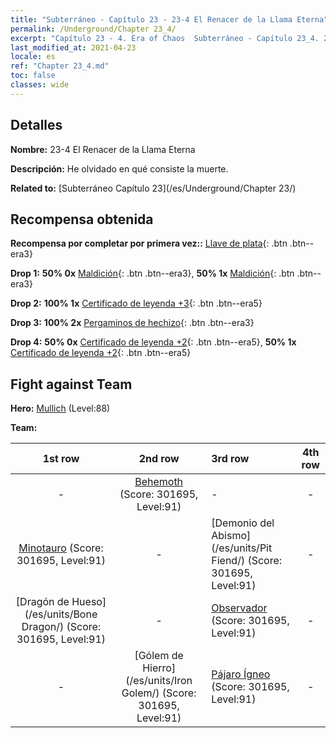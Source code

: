```yaml
---
title: "Subterráneo - Capítulo 23 - 23-4 El Renacer de la Llama Eterna"
permalink: /Underground/Chapter 23_4/
excerpt: "Capítulo 23 - 4. Era of Chaos  Subterráneo - Capítulo 23_4. 23-4 El Renacer de la Llama Eterna"
last_modified_at: 2021-04-23
locale: es
ref: "Chapter 23_4.md"
toc: false
classes: wide
---
```


## Detalles

 **Nombre:** 23-4 El Renacer de la Llama Eterna

 **Descripción:** He olvidado en qué consiste la muerte.

 **Related to:** [Subterráneo Capítulo 23](/es/Underground/Chapter 23/)

## Recompensa obtenida

 **Recompensa por completar por primera vez::** [Llave de plata](/ItemsES/con_693/){: .btn .btn--era3}

 **Drop 1:** **50% 0x** [Maldición](/ItemsES/her_410/){: .btn .btn--era3}, **50% 1x** [Maldición](/ItemsES/her_410/){: .btn .btn--era3}

 **Drop 2:** **100% 1x** [Certificado de leyenda +3](/ItemsES/mat_88/){: .btn .btn--era5}

 **Drop 3:** **100% 2x** [Pergaminos de hechizo](/ItemsES/con_694/){: .btn .btn--era3}

 **Drop 4:** **50% 0x** [Certificado de leyenda +2](/ItemsES/mat_81/){: .btn .btn--era5}, **50% 1x** [Certificado de leyenda +2](/ItemsES/mat_81/){: .btn .btn--era5}


## Fight against Team
 **Hero:** [Mullich](/es/heroes/Mullich/) (Level:88)

 **Team:**


  | 1st row | 2nd row | 3rd row | 4th row |
  |:----:|:----:|:----|:----:|
  | - | [Behemoth](/es/units/Behemoth/) (Score: 301695, Level:91)  | - | - |
  | [Minotauro](/es/units/Minotaur/) (Score: 301695, Level:91)  | - | [Demonio del Abismo](/es/units/Pit Fiend/) (Score: 301695, Level:91)  | - |
  | [Dragón de Hueso](/es/units/Bone Dragon/) (Score: 301695, Level:91)  | - | [Observador](/es/units/Beholder/) (Score: 301695, Level:91)  | - |
  | - | [Gólem de Hierro](/es/units/Iron Golem/) (Score: 301695, Level:91)  | [Pájaro Ígneo](/es/units/Firebird/) (Score: 301695, Level:91)  | - |


